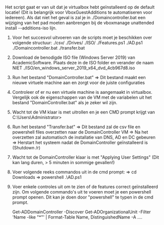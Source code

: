 Het script gaat er van uit dat je virtualbox hebt geïnstalleerd op de default locatie! (Dit is belangrijk voor VboxGuestAdditions te automatiseren voor iedereen). Als dat niet het geval is zal je in ./Domaincontroller.bat een wijziging van het pad moeten aanbrengen bij de vboxmanage unattended install --additions-iso lijn.

1. Voor het succesvol uitvoeren van de scripts moet je beschikken over volgende structuur:
    ./csv/
    ./Drives/
    ./ISO/
    ./Features.ps1
    ./AD.ps1
    ./Domaincontroller.bat
    ./transfer.bat

2. Download de benodigde ISO file (Windows Server 2019) van AcademicSoftware. Plaats deze in de ISO folder en verander de naam NIET
    ./ISO/en_windows_server_2019_x64_dvd_4cb967d8.iso

3. Run het bestand "DomainController.bat"
    => Dit bestand maakt een nieuwe virtuele machine aan en zorgt voor de juiste configuraties

4. Controleer of er nu een virtuele machine is aangemaakt in virtualbox. Vergelijk ook de eigenschappen van de VM met de variabelen uit het bestand "DomainController.bat" als je zeker wil zijn.

5. Wacht tot de VM klaar is met uitrollen en je een CMD prompt krijgt van C:\Users\Administrator>

6. Run het bestand "Transfer.bat"
    => Dit bestand zal de csv file en powershell files overzetten naar de DomainController VM
    => Na het overzetten zal automatisch de installatie van DNS, AD en DC gebeuren
    => Herstart het systeem nadat de DomainController geïnstalleerd is (Shutdown /r)

7. Wacht tot de DomainController klaar is met "Applying User Settings" (Dit kan lang duren, > 5 minuten in sommige gevallen!)

8. Voer volgende reeks commandos uit in de cmd prompt:
    => cd Downloads
    => powershell .\AD.ps1

9. Voer enkele controles uit om te zien of de features correct geïnstalleerd zijn. Om volgende commando's uit te voeren moet je een powershell prompt openen.
   Dit kan je doen door "powershell" te typen in de cmd prompt.

    Get-ADDomainController -Discover
    Get-ADOrganizationalUnit -Filter 'Name -like "*"' | Format-Table Name, DistinguishedName -A
    ....
